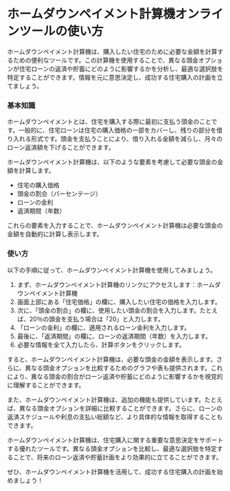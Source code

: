 ホームダウンペイメント計算機オンラインツールの使い方
==========================

ホームダウンペイメント計算機は、購入したい住宅のために必要な金額を計算するための便利なツールです。この計算機を使用することで、異なる頭金オプションが住宅ローンの返済や貯蓄にどのように影響するかを分析し、最適な選択肢を特定することができます。情報を元に意思決定し、成功する住宅購入の計画を立てましょう。

### 基本知識

ホームダウンペイメントとは、住宅を購入する際に最初に支払う頭金のことです。一般的に、住宅ローンは住宅の購入価格の一部をカバーし、残りの部分を借り入れる形式です。頭金を支払うことにより、借り入れる金額を減らし、月々のローン返済額を下げることができます。

ホームダウンペイメント計算機は、以下のような要素を考慮して必要な頭金の金額を計算します。

- 住宅の購入価格
- 頭金の割合（パーセンテージ）
- ローンの金利
- 返済期間（年数）

これらの要素を入力することで、ホームダウンペイメント計算機は必要な頭金の金額を自動的に計算し表示します。

### 使い方

以下の手順に従って、ホームダウンペイメント計算機を使用してみましょう。

1. まず、ホームダウンペイメント計算機のリンクにアクセスします：ホームダウンペイメント計算機
2. 画面上部にある「住宅価格」の欄に、購入したい住宅の価格を入力します。
3. 次に、「頭金の割合」の欄に、使用したい頭金の割合を入力します。たとえば、20％の頭金を支払う場合は「20」と入力します。
4. 「ローンの金利」の欄に、適用されるローン金利を入力します。
5. 最後に、「返済期間」の欄に、ローンの返済期間（年数）を入力します。
6. 必要な情報を全て入力したら、計算ボタンをクリックします。

すると、ホームダウンペイメント計算機は、必要な頭金の金額を表示します。さらに、異なる頭金オプションを比較するためのグラフや表も提供されます。これにより、異なる頭金の割合がローン返済や貯蓄にどのように影響するかを視覚的に理解することができます。

また、ホームダウンペイメント計算機は、追加の機能も提供しています。たとえば、異なる頭金オプションを詳細に比較することができます。さらに、ローンの返済スケジュールや利息の支払い総額など、より具体的な情報を取得することもできます。

ホームダウンペイメント計算機は、住宅購入に関する重要な意思決定をサポートする優れたツールです。異なる頭金オプションを比較し、最適な選択肢を特定することで、将来のローン返済や貯蓄計画をより効果的に立てることができます。

ぜひ、ホームダウンペイメント計算機を活用して、成功する住宅購入の計画を始めましょう！